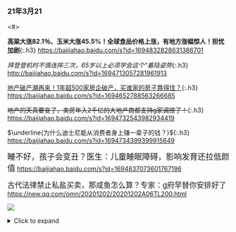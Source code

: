 ### 21年3月21
<#>

**高粱大涨82.1％、玉米大涨45.5%！全球食品价格上涨，有地方涨幅惊人！担忧加剧**{:.h3}
<https://baijiahao.baidu.com/s?id=1694832828631386701>

*拜登登机时不慎连摔三次，65岁以上必须学会这个“着陆姿势*{:.h3}
<http://baijiahao.baidu.com/s?id=1694713057281961913>

<u>地产破产潮再来！1年超500家房企破产，买谁家的房子靠得住？</u>{:.h3}
<https://baijiahao.baidu.com/s?id=1694652788563266685>

~~地产的天真要变了，卖房年入2千亿的大地产商都支持g家调控了！~~{:.h3}
<https://baijiahao.baidu.com/s?id=1694732543982934419>

$\underline{为什么迪士尼能从消费者身上赚一辈子的钱？}${:.h3}
<https://baijiahao.baidu.com/s?id=1694734399399915649>

<font size="4">睡不好，孩子会变丑？医生：儿童睡眠障碍，影响发育还拉低颜值</font>
<https://baijiahao.baidu.com/s?id=1694837073601767196>

<big>古代法律禁止私盐买卖，那咸鱼怎么算？专家：g府早替你安排好了</big>
<https://new.qq.com/omn/20201202/20201202A06TL200.html>

![](https://inews.gtimg.com/newsapp_bt/0/12851994425/)

<details>
	<summary>Click to expand</summary>
	<pre>

**锐参考 | 他也跳不了几天了!_zgw交b**{:.h3}

<https://www.sohu.com/a/456980137_114911>
	</pre>

</details>
